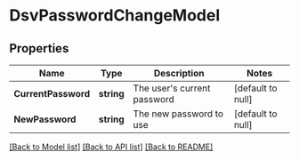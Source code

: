 # DsvPasswordChangeModel

## Properties
Name | Type | Description | Notes
------------ | ------------- | ------------- | -------------
**CurrentPassword** | **string** | The user&#x27;s current password | [default to null]
**NewPassword** | **string** | The new password to use | [default to null]

[[Back to Model list]](../README.md#documentation-for-models) [[Back to API list]](../README.md#documentation-for-api-endpoints) [[Back to README]](../README.md)

